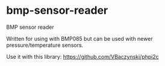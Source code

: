 # bmp-sensor-reader

BMP sensor reader

Written for using with BMP085 but can be used with newer pressure/temperature sensors.

Use it with this library: https://github.com/VBaczynski/phpi2c

